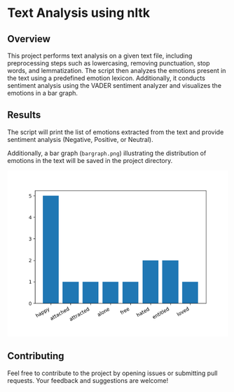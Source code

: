 
# Text Analysis using nltk

## Overview

This project performs text analysis on a given text file, including preprocessing steps such as lowercasing, removing punctuation, stop words, and lemmatization. The script then analyzes the emotions present in the text using a predefined emotion lexicon. Additionally, it conducts sentiment analysis using the VADER sentiment analyzer and visualizes the emotions in a bar graph.


## Results

The script will print the list of emotions extracted from the text and provide sentiment analysis (Negative, Positive, or Neutral).

Additionally, a bar graph (`bargraph.png`) illustrating the distribution of emotions in the text will be saved in the project directory.

![Emotions Bar Graph](Sentimental-analysis/bargraph.png)

## Contributing

Feel free to contribute to the project by opening issues or submitting pull requests. Your feedback and suggestions are welcome!
